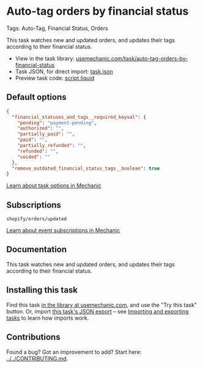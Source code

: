 # Auto-tag orders by financial status

Tags: Auto-Tag, Financial Status, Orders

This task watches new and updated orders, and updates their tags according to their financial status.

* View in the task library: [usemechanic.com/task/auto-tag-orders-by-financial-status](https://usemechanic.com/task/auto-tag-orders-by-financial-status)
* Task JSON, for direct import: [task.json](../../tasks/auto-tag-orders-by-financial-status.json)
* Preview task code: [script.liquid](./script.liquid)

## Default options

```json
{
  "financial_statuses_and_tags__required_keyval": {
    "pending": "payment-pending",
    "authorized": "",
    "partially_paid": "",
    "paid": "",
    "partially_refunded": "",
    "refunded": "",
    "voided": ""
  },
  "remove_outdated_financial_status_tags__boolean": true
}
```

[Learn about task options in Mechanic](https://docs.usemechanic.com/article/471-task-options)

## Subscriptions

```liquid
shopify/orders/updated
```

[Learn about event subscriptions in Mechanic](https://docs.usemechanic.com/article/408-subscriptions)

## Documentation

This task watches new and updated orders, and updates their tags according to their financial status.

## Installing this task

Find this task [in the library at usemechanic.com](https://usemechanic.com/task/auto-tag-orders-by-financial-status), and use the "Try this task" button. Or, import [this task's JSON export](../../tasks/auto-tag-orders-by-financial-status.json) – see [Importing and exporting tasks](https://docs.usemechanic.com/article/505-importing-and-exporting-tasks) to learn how imports work.

## Contributions

Found a bug? Got an improvement to add? Start here: [../../CONTRIBUTING.md](../../CONTRIBUTING.md).
